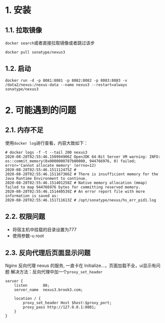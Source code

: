 # 1. 安装
## 1.1. 拉取镜像
`docker search`或者直接拉取镜像或者跳过该步
```shell
docker pull sonatype/nexus3
```
## 1.2. 启动
```shell
docker run -d -p 8081:8081 -p 8082:8082 -p 8083:8083 -v /data2/nexus:/nexus-data --name nexus3 --restart=always sonatype/nexus3
```

# 2. 可能遇到的问题
## 2.1. 内存不足
使用`docker log`进行查看，内容大致如下：
```shell
# docker logs -f -t --tail 200 nexus3
2020-08-28T02:55:46.150994906Z OpenJDK 64-Bit Server VM warning: INFO: os::commit_memory(0x0000000787b00000, 944766976, 0) failed; error='Cannot allocate memory' (errno=12)
2020-08-28T02:55:46.151112475Z #
2020-08-28T02:55:46.151167366Z # There is insufficient memory for the Java Runtime Environment to continue.
2020-08-28T02:55:46.151401258Z # Native memory allocation (mmap) failed to map 944766976 bytes for committing reserved memory.
2020-08-28T02:55:46.151440539Z # An error report file with more information is saved as:
2020-08-28T02:55:46.151711613Z # /opt/sonatype/nexus/hs_err_pid1.log
```

## 2.2. 权限问题
* 将宿主机中挂载的目录设置为777
* 使用参数-u root

## 2.3. 反向代理后页面显示问题
Nginx 反向代理 nexus 的服务, 一直卡在 Initialize…，页面加载不全，ui显示有问题
解决方法：反向代理中加一个`proxy_set_header`
```shell
server {
    listen       80;
    server_name  nexus3.brook3.com;

    location / {
        proxy_set_header Host $host:$proxy_port;
        proxy_pass http://127.0.0.1:8081;
    }
}
```
